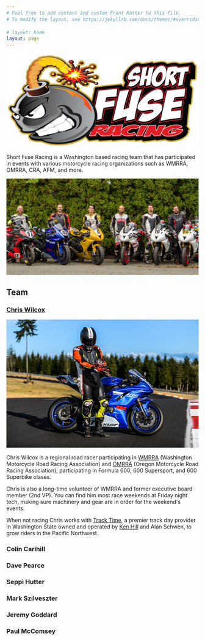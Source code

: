 ```yaml
---
# Feel free to add content and custom Front Matter to this file.
# To modify the layout, see https://jekyllrb.com/docs/themes/#overriding-theme-defaults

# layout: home
layout: page
---
```


<!-- ![](img/76825961-IMG_5971-cropped2.jpeg) -->
![](/img/Short-Fuse-Racing-logo-left-bomb.png)


Short Fuse Racing is a Washington based racing team that has participated in
 events with various motorcycle racing organizations such as WMRRA, OMRRA, CRA,
 AFM, and more.


![](/img/team-photo.jpg)


## Team

### [Chris Wilcox](https://chriswilcox.racing/)

![](/img/chris-2021-gearing-up.jpg)

Chris Wilcox is a regional road racer participating in [WMRRA](https://wmrra.com) (Washington Motorcycle Road Racing Association) and [OMRRA](https://omrra.com) (Oregon Motorcycle Road Racing Association), participating in Formula 600, 600 Supersport, and 600 Superbike clases.

Chris is also a long-time volunteer of WMRRA and former executive board member (2nd VP). You can find him most race weekends at Friday night tech, making sure machinery and gear are in order for the weekend's events.

When not racing Chris works with [Track Time](https://tracktime.bike/), a premier track day provider in Washington State owned and operated by [Ken Hill](http://khcoaching.com/) and Alan Schwen, to grow riders in the Pacific Northwest.

### Colin Carihill

### Dave Pearce

### Seppi Hutter

### Mark Szilveszter

### Jeremy Goddard

### Paul McComsey



    
